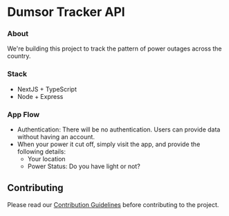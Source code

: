 # Dumsor Tracker API

### About
We're building this project to track the pattern of power outages across the country.

### Stack
- NextJS + TypeScript
- Node + Express

### App Flow
- Authentication: There will be no authentication. Users can provide data without having an account.
- When your power it cut off, simply visit the app, and provide the following details:
    - Your location
    - Power Status: Do you have light or not?

## Contributing
Please read our [Contribution Guidelines](contributing/CONTRIBUTING.md) before contributing to the project.